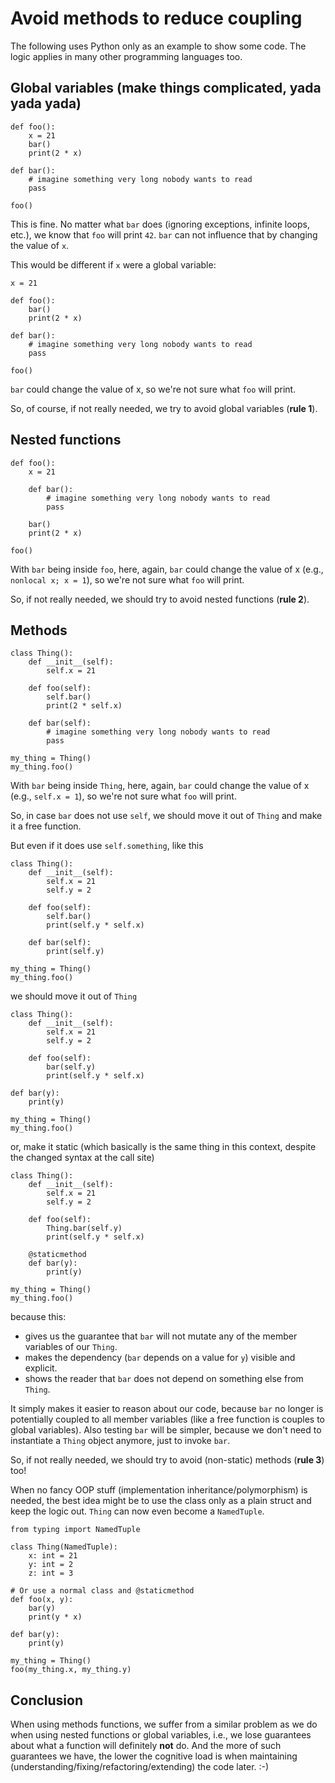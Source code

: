 # Avoid methods to reduce coupling

The following uses Python only as an example to show some code. The logic applies in many other programming languages too.

## Global variables (make things complicated, yada yada yada)

```python3
def foo():
    x = 21
    bar()
    print(2 * x)

def bar():
    # imagine something very long nobody wants to read
    pass

foo()
```

This is fine. No matter what `bar` does (ignoring exceptions, infinite loops, etc.), we know that `foo` will print `42`. `bar` can not influence that by changing the value of `x`.

This would be different if `x` were a global variable:

```python3
x = 21

def foo():
    bar()
    print(2 * x)

def bar():
    # imagine something very long nobody wants to read
    pass

foo()
```

`bar` could change the value of x, so we're not sure what `foo` will print.

So, of course, if not really needed, we try to avoid global variables (**rule 1**).


## Nested functions

```python3
def foo():
    x = 21

    def bar():
        # imagine something very long nobody wants to read
        pass

    bar()
    print(2 * x)

foo()
```

With `bar` being inside `foo`, here, again, `bar` could change the value of x (e.g., `nonlocal x; x = 1`), so we're not sure what `foo` will print.

So, if not really needed, we should try to avoid nested functions (**rule 2**).


## Methods

```python3
class Thing():
    def __init__(self):
        self.x = 21

    def foo(self):
        self.bar()
        print(2 * self.x)

    def bar(self):
        # imagine something very long nobody wants to read
        pass

my_thing = Thing()
my_thing.foo()
```

With `bar` being inside `Thing`, here, again, `bar` could change the value of x (e.g., `self.x = 1`), so we're not sure what `foo` will print.

So, in case `bar` does not use `self`, we should move it out of `Thing` and make it a free function.

But even if it does use `self.something`, like this

```python3
class Thing():
    def __init__(self):
        self.x = 21
        self.y = 2

    def foo(self):
        self.bar()
        print(self.y * self.x)

    def bar(self):
        print(self.y)

my_thing = Thing()
my_thing.foo()
```

we should move it out of `Thing`

```python3
class Thing():
    def __init__(self):
        self.x = 21
        self.y = 2

    def foo(self):
        bar(self.y)
        print(self.y * self.x)

def bar(y):
    print(y)

my_thing = Thing()
my_thing.foo()
```

or, make it static (which basically is the same thing in this context, despite the changed syntax at the call site)

```python3
class Thing():
    def __init__(self):
        self.x = 21
        self.y = 2

    def foo(self):
        Thing.bar(self.y)
        print(self.y * self.x)

    @staticmethod
    def bar(y):
        print(y)

my_thing = Thing()
my_thing.foo()
```

because this:
- gives us the guarantee that `bar` will not mutate any of the member variables of our `Thing`.
- makes the dependency (`bar` depends on a value for `y`) visible and explicit.
- shows the reader that `bar` does not depend on something else from `Thing`.

It simply makes it easier to reason about our code, because `bar` no longer is potentially coupled to all member variables (like a free function is couples to global variables). Also testing `bar` will be simpler, because we don't need to instantiate a `Thing` object anymore, just to invoke `bar`.

So, if not really needed, we should try to avoid (non-static) methods (**rule 3**) too!

When no fancy OOP stuff (implementation inheritance/polymorphism) is needed, the best idea might be to use the class only as a plain struct and keep the logic out. `Thing` can now even become a `NamedTuple`.

```python3
from typing import NamedTuple

class Thing(NamedTuple):
    x: int = 21
    y: int = 2
    z: int = 3

# Or use a normal class and @staticmethod
def foo(x, y):
    bar(y)
    print(y * x)

def bar(y):
    print(y)

my_thing = Thing()
foo(my_thing.x, my_thing.y)
```

## Conclusion

When using methods functions, we suffer from a similar problem as we do when using nested functions or global variables, i.e., we lose guarantees about what a function will definitely **not** do. And the more of such guarantees we have, the lower the cognitive load is when maintaining (understanding/fixing/refactoring/extending) the code later. :-)